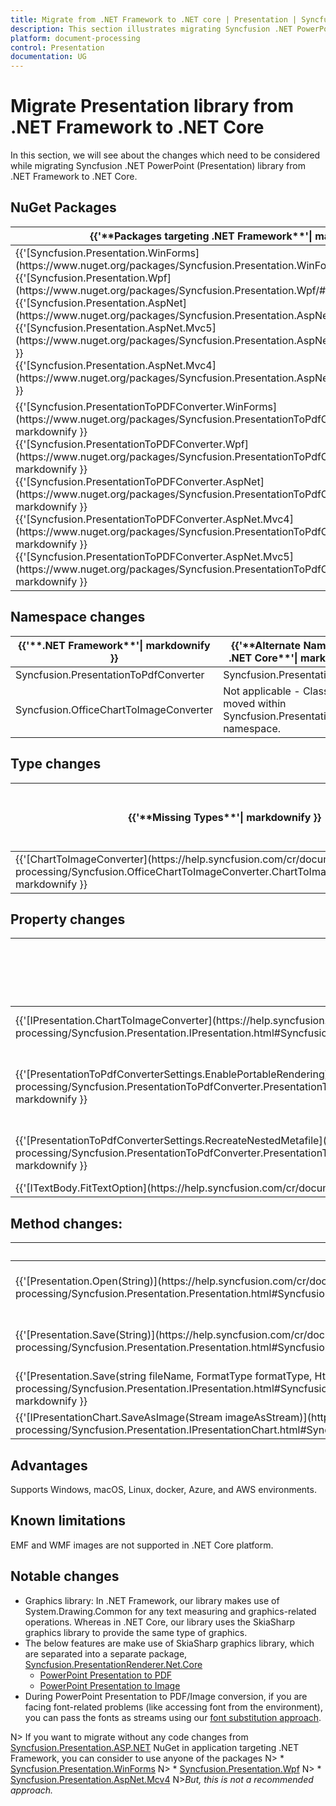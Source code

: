 ```yaml
---
title: Migrate from .NET Framework to .NET core | Presentation | Syncfusion
description: This section illustrates migrating Syncfusion .NET PowerPoint (Presentation) library from .NET Framework to .NET core.
platform: document-processing
control: Presentation
documentation: UG
---
```

# Migrate Presentation library from .NET Framework to .NET Core
In this section, we will see about the changes which need to be considered while migrating Syncfusion .NET PowerPoint (Presentation) library from .NET Framework to .NET Core.

## NuGet Packages

<table>
<tr>
<thead>
<th>
{{'**Packages targeting .NET Framework**'| markdownify }}
</th>
<th>
{{'**Packages targeting .NET Standard 2.0/.NET Core**'| markdownify }}
</th>
</thead>
</tr>
<tr>
<td>
{{'[Syncfusion.Presentation.WinForms](https://www.nuget.org/packages/Syncfusion.Presentation.WinForms/#"")'| markdownify }}<br/>
{{'[Syncfusion.Presentation.Wpf](https://www.nuget.org/packages/Syncfusion.Presentation.Wpf/#"")'| markdownify }}<br/>
{{'[Syncfusion.Presentation.AspNet](https://www.nuget.org/packages/Syncfusion.Presentation.AspNet/#"")'| markdownify }}<br/>
{{'[Syncfusion.Presentation.AspNet.Mvc5](https://www.nuget.org/packages/Syncfusion.Presentation.AspNet.Mvc5/#"")'| markdownify }}<br/>
{{'[Syncfusion.Presentation.AspNet.Mvc4](https://www.nuget.org/packages/Syncfusion.Presentation.AspNet.Mvc4/#"")'| markdownify }}
</td>
<td>
{{'[Syncfusion.Presentation.Net.Core](https://www.nuget.org/packages/Syncfusion.Presentation.Net.Core/#"")'| markdownify }}
</td>
</tr>
<tr>
<td>
{{'[Syncfusion.PresentationToPDFConverter.WinForms](https://www.nuget.org/packages/Syncfusion.PresentationToPdfConverter.WinForms/#"")'| markdownify }}<br/>
{{'[Syncfusion.PresentationToPDFConverter.Wpf](https://www.nuget.org/packages/Syncfusion.PresentationToPdfConverter.Wpf/#"")'| markdownify }}<br/>
{{'[Syncfusion.PresentationToPDFConverter.AspNet](https://www.nuget.org/packages/Syncfusion.PresentationToPdfConverter.AspNet/#"")'| markdownify }}<br/>
{{'[Syncfusion.PresentationToPDFConverter.AspNet.Mvc4](https://www.nuget.org/packages/Syncfusion.PresentationToPdfConverter.AspNet.Mvc4/#"")'| markdownify }}<br/>
{{'[Syncfusion.PresentationToPDFConverter.AspNet.Mvc5](https://www.nuget.org/packages/Syncfusion.PresentationToPdfConverter.AspNet.Mvc5/#"")'| markdownify }}
</td>
<td>
{{'[Syncfusion.PresentationRenderer.Net.Core](https://www.nuget.org/packages/Syncfusion.PresentationRenderer.Net.Core/#"")'| markdownify }}
</td>
</tr>
</table>

## Namespace changes

<table>
<tr>
<thead>
<th>
{{'**.NET Framework**'| markdownify }}
</th>
<th>
{{'**Alternate Namespace in .NET Core**'| markdownify }}
</th>
</thead>
</tr>
<tr>
<td>
Syncfusion.PresentationToPdfConverter
</td>
<td>
Syncfusion.PresentationRenderer
</td>
</tr>
<tr>
<td>
Syncfusion.OfficeChartToImageConverter
</td>
<td>
Not applicable - Classes are moved within Syncfusion.PresentationRenderer namespace.
</td>
</tr>
</table>

## Type changes

<table>
<tr>
<thead>
<th>
{{'**Missing Types**'| markdownify }}
</th>
<th>
{{'**Alternate Types in .NET Core**'| markdownify }}
</th>
</thead>
</tr>
<tr>
<td>
{{'[ChartToImageConverter](https://help.syncfusion.com/cr/document-processing/Syncfusion.OfficeChartToImageConverter.ChartToImageConverter.html#"")'| markdownify }}
</td>
<td>
Not applicable - It is handled internally.
</td>
</tr>
</table>

## Property changes

<table>
<tr>
<thead>
<th>
{{'**Missing properties**'| markdownify }}
</th>
<th>
{{'**Alternate properties in .NET Core**'| markdownify }}
</th>
</thead>
</tr>
<tr>
<td>
{{'[IPresentation.ChartToImageConverter](https://help.syncfusion.com/cr/document-processing/Syncfusion.Presentation.IPresentation.html#Syncfusion_Presentation_IPresentation_ChartToImageConverter"")'| markdownify }}
</td>
<td>
Not applicable - It is handled internally.
</td>
</tr>
<tr>
<td>
{{'[PresentationToPdfConverterSettings.EnablePortableRendering](https://help.syncfusion.com/cr/document-processing/Syncfusion.PresentationToPdfConverter.PresentationToPdfConverterSettings.html#Syncfusion_PresentationToPdfConverter_PresentationToPdfConverterSettings_EnablePortableRendering"")'| markdownify }}
</td>
<td>
This is the default approach in .NET Core and handled internally.
</td>
</tr>
<tr>
<td>
{{'[PresentationToPdfConverterSettings.RecreateNestedMetafile](https://help.syncfusion.com/cr/document-processing/Syncfusion.PresentationToPdfConverter.PresentationToPdfConverterSettings.html#Syncfusion_PresentationToPdfConverter_PresentationToPdfConverterSettings_RecreateNestedMetafile"")'| markdownify }}
</td>
<td>
Not supported due to .NET Core limitations.
</td>
</tr>
<tr>
<td>
{{'[ITextBody.FitTextOption](https://help.syncfusion.com/cr/document-processing/Syncfusion.Presentation.ITextBody.html#Syncfusion_Presentation_ITextBody_FitTextOption"")'| markdownify }}
</td>
<td>
Not supported
</td>
</tr>
</table>

## Method changes:

<table>
<tr>
<thead>
<th>
{{'**Missing methods**'| markdownify }}
</th>
<th>
{{'**Alternate methods in .NET Core**'| markdownify }}
</th>
</thead>
</tr>
<tr>
<td>
{{'[Presentation.Open(String)](https://help.syncfusion.com/cr/document-processing/Syncfusion.Presentation.Presentation.html#Syncfusion_Presentation_Presentation_Open_System_String_"")'| markdownify }}
</td>
<td>
You can open the document as stream from the file system using {{'[Presentation.Open(Stream)](https://help.syncfusion.com/cr/document-processing/Syncfusion.Presentation.Presentation.html#Syncfusion_Presentation_Presentation_Open_System_IO_Stream"")'| markdownify }} API.
</td>
</tr>
<tr>
<td>
{{'[Presentation.Save(String)](https://help.syncfusion.com/cr/document-processing/Syncfusion.Presentation.Presentation.html#Syncfusion_Presentation_Presentation_Save_System_String_"")'| markdownify }}
</td>
<td>
You can save the document as stream to the file system using {{'[Presentation.Save(Stream)](https://help.syncfusion.com/cr/document-processing/Syncfusion.Presentation.Presentation.html#Syncfusion_Presentation_Presentation_Save_System_IO_Stream_"")'| markdownify }} API.
</td>
</tr>
<tr>
<td>
{{'[Presentation.Save(string fileName, FormatType formatType, HttpResponse response)](https://help.syncfusion.com/cr/document-processing/Syncfusion.Presentation.IPresentation.html#Syncfusion_Presentation_IPresentation_Save_System_String_Syncfusion_Presentation_FormatType_System_Web_HttpResponse_"")'| markdownify }}
</td>
<td>
You can save the document as stream and then download from browser.
</td>
</tr>
<tr>
<td>
{{'[IPresentationChart.SaveAsImage(Stream imageAsStream)](https://help.syncfusion.com/cr/document-processing/Syncfusion.Presentation.IPresentationChart.html#Syncfusion_Presentation_IPresentationChart_SaveAsImage_System_IO_Stream_"")'| markdownify }}
</td>
<td>
IPresentationRenderer.ConvertToImage(IPresentationChart chart, Stream outputStream)
</td>
</tr>
</table>

## Advantages
Supports Windows, macOS, Linux, docker, Azure, and AWS environments.

## Known limitations
EMF and WMF images are not supported in .NET Core platform.

## Notable changes
* Graphics library: In .NET Framework, our library makes use of System.Drawing.Common for any text measuring and graphics-related operations. Whereas in .NET Core, our library uses the SkiaSharp graphics library to provide the same type of graphics.
* The below features are make use of SkiaSharp graphics library, which are separated into a separate package, [Syncfusion.PresentationRenderer.Net.Core](https://www.nuget.org/packages/Syncfusion.PresentationRenderer.Net.Core)
	* [PowerPoint Presentation to PDF](https://help.syncfusion.com/document-processing/powerpoint/conversions/powerpoint-to-pdf/net/presentation-to-pdf)
	* [PowerPoint Presentation to Image](https://help.syncfusion.com/document-processing/powerpoint/conversions/powerpoint-to-image/net/presentation-to-image)
* During PowerPoint Presentation to PDF/Image conversion, if you are facing font-related problems (like accessing font from the environment), you can pass the fonts as streams using our [font substitution approach](https://help.syncfusion.com/document-processing/powerpoint/conversions/powerpoint-to-pdf/net/presentation-to-pdf#font-substitution-for-unavailable-fonts).

N> If you want to migrate without any code changes from [Syncfusion.Presentation.ASP.NET](https://www.nuget.org/packages/Syncfusion.Presentation.AspNet.Mvc4) NuGet in application targeting .NET Framework, you can consider to use anyone of the packages
N> * [Syncfusion.Presentation.WinForms](https://www.nuget.org/packages/Syncfusion.Presentation.WinForms)
N> * [Syncfusion.Presentation.Wpf](https://www.nuget.org/packages/Syncfusion.Presentation.Wpf)
N> * [Syncfusion.Presentation.AspNet.Mcv4](https://www.nuget.org/packages/Syncfusion.Presentation.AspNet.Mvc4)
N>*But, this is not a recommended approach.*
